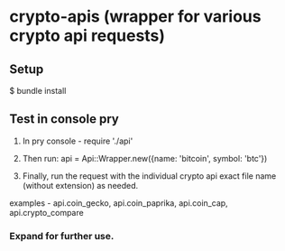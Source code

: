 # crypto-apis  (wrapper for various crypto api requests)

## Setup

$ bundle install

## Test in console pry

1. In pry console - require './api'

2. Then run:  api = Api::Wrapper.new({name: 'bitcoin', symbol: 'btc'})

3. Finally, run the request with the individual crypto api exact file name (without extension) as needed.

examples -  api.coin_gecko, api.coin_paprika, api.coin_cap, api.crypto_compare


### Expand for further use.
